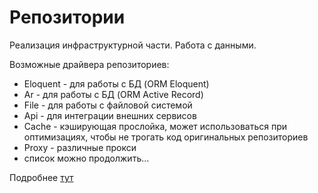 # Репозитории

Реализация инфраструктурной части.
Работа с данными.

Возможные драйвера репозиториев:

* Eloquent - для работы с БД (ORM Eloquent)
* Ar - для работы с БД (ORM Active Record)
* File - для работы с файловой системой
* Api - для интеграции внешних сервисов
* Cache - кэширующая прослойка, может использоваться при оптимизациях, чтобы не трогать код оригинальных репозиториев
* Proxy - различные прокси
* список можно продолжить...

Подробнее [тут](https://github.com/zndoc/team/blob/master/architecture/repository.md)
